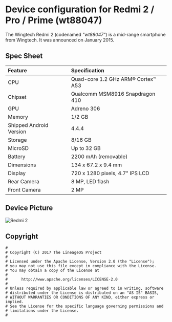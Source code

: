 # Device configuration for Redmi 2 / Pro / Prime (wt88047)

The Wingtech Redmi 2 (codenamed _"wt88047"_) is a mid-range smartphone from Wingtech.
It was announced on January 2015.

## Spec Sheet

| Feature                 | Specification                     |
| :---------------------- | :-------------------------------- |
| CPU                     | Quad-core 1.2 GHz ARM® Cortex™ A53|
| Chipset                 | Qualcomm MSM8916 Snapdragon 410   |
| GPU                     | Adreno 306                        |
| Memory                  | 1/2 GB                            |
| Shipped Android Version | 4.4.4                             |
| Storage                 | 8/16 GB                           |
| MicroSD                 | Up to 32 GB                       |
| Battery                 | 2200 mAh (removable)              |
| Dimensions              | 134 x 67.2 x 9.4 mm               |
| Display                 | 720 x 1280 pixels, 4.7" IPS LCD   |
| Rear Camera             | 8 MP, LED flash                   |
| Front Camera            | 2 MP                              |

## Device Picture

![Redmi 2](http://cdn2.gsmarena.com/vv/pics/xiaomi/xiaomi-redmi-2-prime-2.jpg "Redmi 2")

## Copyright

```
#
# Copyright (C) 2017 The LineageOS Project
#
# Licensed under the Apache License, Version 2.0 (the "License");
# you may not use this file except in compliance with the License.
# You may obtain a copy of the License at
#
#      http://www.apache.org/licenses/LICENSE-2.0
#
# Unless required by applicable law or agreed to in writing, software
# distributed under the License is distributed on an "AS IS" BASIS,
# WITHOUT WARRANTIES OR CONDITIONS OF ANY KIND, either express or implied.
# See the License for the specific language governing permissions and
# limitations under the License.
#